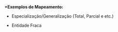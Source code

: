 
**+Exemplos de Mapeamento:**

* Especialização/Generalização (Total, Parcial e etc.)

* Entidade Fraca

